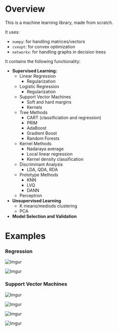 # Overview

This is a machine learning library, made from scratch.  

It uses:
* `numpy`: for handling matrices/vectors
* `cvxopt`: for convex optimization
* `networkx`: for handling graphs in decision trees

It contains the following functionality:
* **Supervised Learning:**
  * Linear Regression
    * Regularization
  * Logistic Regression
    * Regularization
  * Support Vector Machines
    * Soft and hard margins
    * Kernels
  * Tree Methods
    * CART (classificiation and regression)
    * PRIM
    * AdaBoost
    * Gradient Boost
    * Random Forests
  * Kernel Methods
    * Nadaraya average
    * Local linear regression
    * Kernel density classification
  * Discriminant Analysis
    * LDA, QDA, RDA
  * Prototype Methods
    * KNN
    * LVQ
    * DANN
  * Perceptron
* **Unsupervised Learning**
  * K means/mediods clustering
  * PCA
* **Model Selection and Validation**

# Examples
### Regression

![Imgur](http://i.imgur.com/YJl0DfM.png)

![Imgur](http://i.imgur.com/eOarDws.png)

### Support Vector Machines

![Imgur](http://i.imgur.com/Uw4puZ1.jpg)

![Imgur](http://i.imgur.com/dpSlL5z.jpg)

![Imgur](http://i.imgur.com/9Fw80Ex.png)

![Imgur](http://i.imgur.com/zkl2AGy.png)


